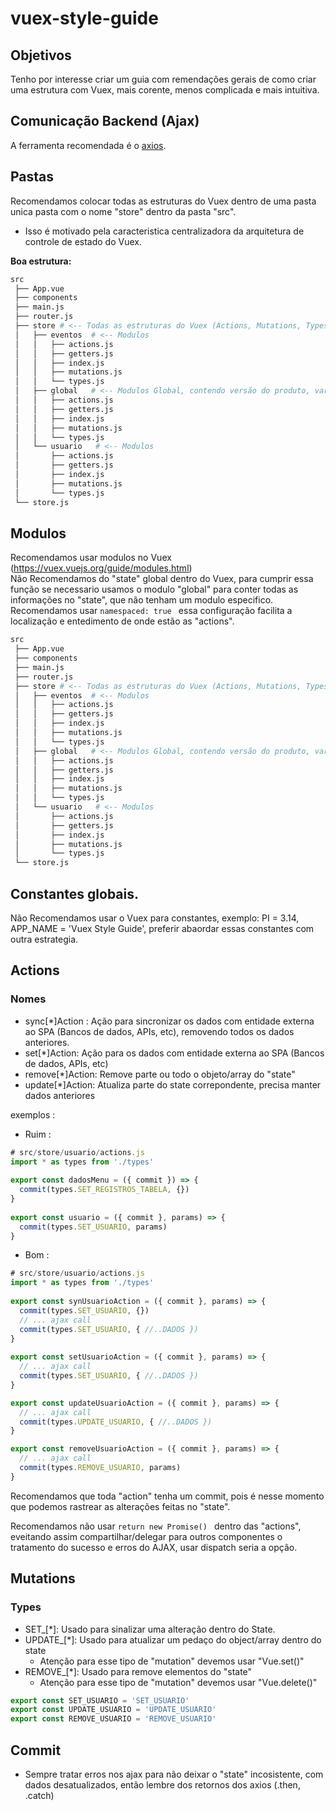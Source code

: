 # vuex-style-guide
## Objetivos
Tenho por interesse criar um guia com remendações gerais de como criar uma estrutura com Vuex, mais corente, menos complicada e mais intuitiva.

## Comunicação Backend (Ajax)
A ferramenta recomendada é o [axios](https://github.com/axios/axios).

## Pastas
Recomendamos colocar todas as estruturas do Vuex dentro de uma pasta unica pasta com o nome "store" dentro da pasta "src". 
  - Isso é motivado pela caracteristica centralizadora da arquitetura de controle de estado do Vuex.

**Boa estrutura:**
```bash
src
 ├── App.vue
 ├── components
 ├── main.js
 ├── router.js
 ├── store # <-- Todas as estruturas do Vuex (Actions, Mutations, Types, Getters)
 │   ├── eventos  # <-- Modulos
 │   │   ├── actions.js
 │   │   ├── getters.js
 │   │   ├── index.js
 │   │   ├── mutations.js
 │   │   └── types.js
 │   ├── global   # <-- Modulos Global, contendo versão do produto, variaveis de cortes, etc
 │   │   ├── actions.js
 │   │   ├── getters.js
 │   │   ├── index.js
 │   │   ├── mutations.js
 │   │   └── types.js
 │   └── usuario   # <-- Modulos
 │       ├── actions.js
 │       ├── getters.js
 │       ├── index.js
 │       ├── mutations.js
 │       └── types.js
 └── store.js
```

## Modulos
Recomendamos usar modulos no Vuex (https://vuex.vuejs.org/guide/modules.html)   
Não Recomendamos do "state" global dentro do Vuex, para cumprir essa função se necessario usamos o modulo "global" para conter todas as informações no "state", que não tenham um modulo especifico.    
Recomendamos usar ```namespaced: true ``` essa configuração facilita a localização e entedimento de onde estão as "actions".  

```bash
src
 ├── App.vue
 ├── components
 ├── main.js
 ├── router.js
 ├── store # <-- Todas as estruturas do Vuex (Actions, Mutations, Types, Getters)
 │   ├── eventos  # <-- Modulos
 │   │   ├── actions.js
 │   │   ├── getters.js
 │   │   ├── index.js
 │   │   ├── mutations.js
 │   │   └── types.js
 │   ├── global   # <-- Modulos Global, contendo versão do produto, variaveis de cortes, etc
 │   │   ├── actions.js
 │   │   ├── getters.js
 │   │   ├── index.js
 │   │   ├── mutations.js
 │   │   └── types.js
 │   └── usuario   # <-- Modulos
 │       ├── actions.js
 │       ├── getters.js
 │       ├── index.js
 │       ├── mutations.js
 │       └── types.js
 └── store.js
```

## Constantes globais.
Não Recomendamos usar o Vuex para constantes, exemplo: PI = 3.14, APP_NAME = 'Vuex Style Guide', preferir abaordar essas constantes com outra estrategia. 

## Actions 
### Nomes
- sync[*]Action : Ação para sincronizar os dados com entidade externa ao SPA (Bancos de dados, APIs, etc), removendo todos os dados anteriores.
- set[*]Action: Ação para os dados com entidade externa ao SPA (Bancos de dados, APIs, etc)
- remove[*]Action: Remove parte ou todo o objeto/array do "state"
- update[*]Action: Atualiza parte do state correpondente, precisa manter dados anteriores

exemplos :

- Ruim : 
```javascript
# src/store/usuario/actions.js
import * as types from './types'                                                                                                                               
                                                                                                                                                                   
export const dadosMenu = ({ commit }) => {                                                                                                                             
  commit(types.SET_REGISTROS_TABELA, {})                                                                                                                           
}                                                                                                                                                                     
                                                                                                                                                                       
export const usuario = ({ commit }, params) => {                                                                                                                     
  commit(types.SET_USUARIO, params)                                                                                                                                
}
```

- Bom : 
```javascript
# src/store/usuario/actions.js
import * as types from './types'                                                                                                                               
                                                                                                                                                                   
export const synUsuarioAction = ({ commit }, params) => {                                                                                                                             
  commit(types.SET_USUARIO, {})
  // ... ajax call
  commit(types.SET_USUARIO, { //..DADOS })
}                                                                                                                                                                     
                                                                                                                                                                       
export const setUsuarioAction = ({ commit }, params) => {                                                                                                                     
  // ... ajax call
  commit(types.SET_USUARIO, { //..DADOS })                                                                                                                                
}

export const updateUsuarioAction = ({ commit }, params) => {                                                                                                                     
  // ... ajax call
  commit(types.UPDATE_USUARIO, { //..DADOS })                                                                                                                                
}

export const removeUsuarioAction = ({ commit }, params) => {                                                                                                                     
  // ... ajax call
  commit(types.REMOVE_USUARIO, params)                                                                                                                                
}

```

Recomendamos que toda "action" tenha um commit, pois é nesse momento que podemos rastrear as alterações feitas no "state".  

Recomendamos não usar ```return new Promise() ``` dentro das "actions", eveitando assim compartilhar/delegar para outros componentes o tratamento do sucesso e erros do AJAX, usar dispatch seria a opção.

## Mutations
### Types
- SET_[*]: Usado para sinalizar uma alteração dentro do State.
- UPDATE_[*]: Usado para atualizar um pedaço do object/array dentro do state
  - Atenção para esse tipo de "mutation" devemos usar "Vue.set()"
- REMOVE_[*]: Usado para remove elementos do "state"
  - Atenção para esse tipo de "mutation" devemos usar "Vue.delete()"
  
 ```javascript
export const SET_USUARIO = 'SET_USUARIO'     
export const UPDATE_USUARIO = 'UPDATE_USUARIO'     
export const REMOVE_USUARIO = 'REMOVE_USUARIO' 
```

## Commit
- Sempre tratar erros nos ajax para não deixar o "state" incosistente, com dados desatualizados, então lembre dos retornos dos axios (.then, .catch)
